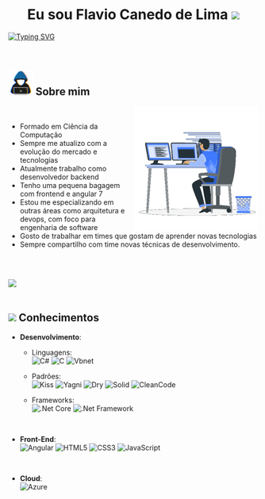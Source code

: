 <h1 align="center"><b>Eu sou Flavio Canedo de Lima </b><img src="https://media.giphy.com/media/hvRJCLFzcasrR4ia7z/giphy.gif" width="35"></h1>

<p align="center">

[![Typing SVG](https://readme-typing-svg.demolab.com?font=Fira+Code&duration=3000&pause=1000&width=435&lines=-+Dotnet+Core;-+Inova%C3%A7%C3%A3o+de+projetos+legados;-+T.D.D+(Test+Driven+Development);-+Arquitetura+de+software;-+Clean+code;-+S.O.L.I.D;-+DDD+(domain+driven+design))](https://git.io/typing-svg)

<br>
	
## <picture><img src = "https://github.com/0xAbdulKhalid/0xAbdulKhalid/raw/main/assets/mdImages/about_me.gif" width = 50px></picture> **Sobre mim**

<picture> <img align="right" src="https://github.com/0xAbdulKhalid/0xAbdulKhalid/raw/main/assets/mdImages/Right_Side.gif" width = 250px></picture>

<br>

- Formado em Ciência da Computação
- Sempre me atualizo com a evolução do mercado e tecnologias
- Atualmente trabalho como desenvolvedor backend
- Tenho uma pequena bagagem com frontend e angular 7   
- Estou me especializando em outras áreas como arquitetura e devops, com foco para engenharia de software
- Gosto de trabalhar em times que gostam de aprender novas tecnologias
- Sempre compartilho com time novas técnicas de desenvolvimento.

<br><br>

<img src="https://user-images.githubusercontent.com/73097560/115834477-dbab4500-a447-11eb-908a-139a6edaec5c.gif"><br><br>

## <img src="https://media2.giphy.com/media/QssGEmpkyEOhBCb7e1/giphy.gif?cid=ecf05e47a0n3gi1bfqntqmob8g9aid1oyj2wr3ds3mg700bl&rid=giphy.gif" width ="25"><b> Conhecimentos</b>

<p align="center">

- **Desenvolvimento**:
  - Linguagens:     
    ![C#](https://img.shields.io/badge/C%23-blueviolet?style=for-the-badge&logo=.net)
    ![C](https://img.shields.io/badge/C-blueviolet?style=for-the-badge&logo=c)
    ![Vbnet](https://img.shields.io/badge/Vbnet-blueviolet?style=for-the-badge&logo=.net)
  
  - Padrões:     
    ![Kiss](https://img.shields.io/badge/KISS-blue?style=for-the-badge&logo=Textpattern)
    ![Yagni](https://img.shields.io/badge/YAGNI-blue?style=for-the-badge&logo=Textpattern)
    ![Dry](https://img.shields.io/badge/DRY-blue?style=for-the-badge&logo=Textpattern)
    ![Solid](https://img.shields.io/badge/S.O.L.I.D-blue?style=for-the-badge&logo=Textpattern)
    ![CleanCode](https://img.shields.io/badge/Clean%20Code-blue?style=for-the-badge&logo=Textpattern)
  - Frameworks:     
    ![.Net Core](https://img.shields.io/badge/.NET%20Core-5C2D91?style=for-the-badge&logo=.net&logoColor=white)
    ![.Net Framework](https://img.shields.io/badge/.NET%20Framework-5C2D91?style=for-the-badge&logo=.net&logoColor=white)
<br>

- **Front-End**:     
    ![Angular](https://img.shields.io/badge/angular-%23DD0031.svg?style=for-the-badge&logo=angular&logoColor=white)
    ![HTML5](https://img.shields.io/badge/HTML5%20-%23E34F26.svg?style=for-the-badge&logo=html5&logoColor=white)
    ![CSS3](https://img.shields.io/badge/CSS%20-%231572B6.svg?style=for-the-badge&logo=css3&logoColor=white)
    ![JavaScript](https://img.shields.io/badge/JavaScript%20-%23F7DF1E.svg?style=for-the-badge&logo=javascript&logoColor=black)

<br>

- **Cloud**:     
    ![Azure](https://img.shields.io/badge/azure-%230072C6.svg?style=for-the-badge&logo=microsoftazure&logoColor=white)
    
<br>

